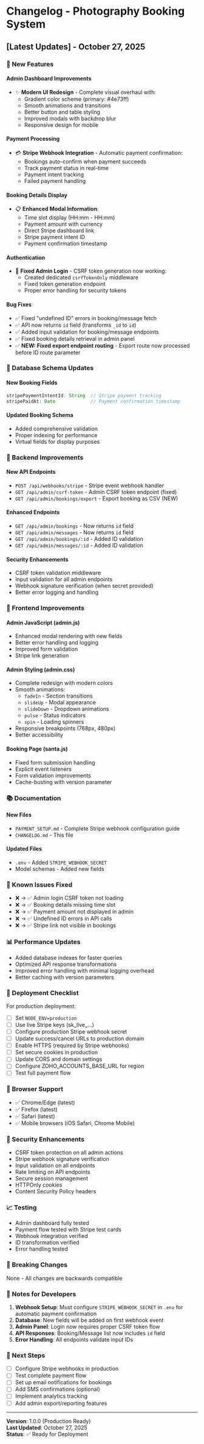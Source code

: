 # Changelog - Photography Booking System

## [Latest Updates] - October 27, 2025

### 🎉 New Features

#### Admin Dashboard Improvements
- ✨ **Modern UI Redesign** - Complete visual overhaul with:
  - Gradient color scheme (primary: #4e73ff)
  - Smooth animations and transitions
  - Better button and table styling
  - Improved modals with backdrop blur
  - Responsive design for mobile

#### Payment Processing
- 💳 **Stripe Webhook Integration** - Automatic payment confirmation:
  - Bookings auto-confirm when payment succeeds
  - Track payment status in real-time
  - Payment intent tracking
  - Failed payment handling

#### Booking Details Display
- 📋 **Enhanced Modal Information**:
  - Time slot display (HH:mm - HH:mm)
  - Payment amount with currency
  - Direct Stripe dashboard link
  - Stripe payment intent ID
  - Payment confirmation timestamp

#### Authentication
- 🔐 **Fixed Admin Login** - CSRF token generation now working:
  - Created dedicated `csrfTokenOnly` middleware
  - Fixed token generation endpoint
  - Proper error handling for security tokens

#### Bug Fixes
- ✅ Fixed "undefined ID" errors in booking/message fetch
- ✅ API now returns `id` field (transforms `_id` to `id`)
- ✅ Added input validation for booking/message endpoints
- ✅ Fixed booking details retrieval in admin panel
- ✅ **NEW: Fixed export endpoint routing** - Export route now processed before ID route parameter

### 📝 Database Schema Updates

#### New Booking Fields
```javascript
stripePaymentIntentId: String  // Stripe payment tracking
stripePaidAt: Date             // Payment confirmation timestamp
```

#### Updated Booking Schema
- Added comprehensive validation
- Proper indexing for performance
- Virtual fields for display purposes

### 🔧 Backend Improvements

#### New API Endpoints
- `POST /api/webhooks/stripe` - Stripe event webhook handler
- `GET /api/admin/csrf-token` - Admin CSRF token endpoint (fixed)
- `GET /api/admin/bookings/export` - Export booking as CSV (NEW)

#### Enhanced Endpoints
- `GET /api/admin/bookings` - Now returns `id` field
- `GET /api/admin/messages` - Now returns `id` field
- `GET /api/admin/bookings/:id` - Added ID validation
- `GET /api/admin/messages/:id` - Added ID validation

#### Security Enhancements
- CSRF token validation middleware
- Input validation for all admin endpoints
- Webhook signature verification (when secret provided)
- Better error logging and handling

### 🎨 Frontend Improvements

#### Admin JavaScript (admin.js)
- Enhanced modal rendering with new fields
- Better error handling and logging
- Improved form validation
- Stripe link generation

#### Admin Styling (admin.css)
- Complete redesign with modern colors
- Smooth animations:
  - `fadeIn` - Section transitions
  - `slideUp` - Modal appearance
  - `slideDown` - Dropdown animations
  - `pulse` - Status indicators
  - `spin` - Loading spinners
- Responsive breakpoints (768px, 480px)
- Better accessibility

#### Booking Page (santa.js)
- Fixed form submission handling
- Explicit event listeners
- Form validation improvements
- Cache-busting with version parameter

### 📚 Documentation

#### New Files
- `PAYMENT_SETUP.md` - Complete Stripe webhook configuration guide
- `CHANGELOG.md` - This file

#### Updated Files
- `.env` - Added `STRIPE_WEBHOOK_SECRET`
- Model schemas - Added new fields

### 🐛 Known Issues Fixed
- ❌ → ✅ Admin login CSRF token not loading
- ❌ → ✅ Booking details missing time slot
- ❌ → ✅ Payment amount not displayed in admin
- ❌ → ✅ Undefined ID errors in API calls
- ❌ → ✅ Stripe link not visible in bookings

### 📊 Performance Updates
- Added database indexes for faster queries
- Optimized API response transformations
- Improved error handling with minimal logging overhead
- Better caching with version parameters

### 🚀 Deployment Checklist

For production deployment:
- [ ] Set `NODE_ENV=production`
- [ ] Use live Stripe keys (sk_live_...)
- [ ] Configure production Stripe webhook secret
- [ ] Update success/cancel URLs to production domain
- [ ] Enable HTTPS (required by Stripe webhooks)
- [ ] Set secure cookies in production
- [ ] Update CORS and domain settings
- [ ] Configure ZOHO_ACCOUNTS_BASE_URL for region
- [ ] Test full payment flow

### 📱 Browser Support
- ✅ Chrome/Edge (latest)
- ✅ Firefox (latest)
- ✅ Safari (latest)
- ✅ Mobile browsers (iOS Safari, Chrome Mobile)

### 🔐 Security Enhancements
- CSRF token protection on all admin actions
- Stripe webhook signature verification
- Input validation on all endpoints
- Rate limiting on API endpoints
- Secure session management
- HTTPOnly cookies
- Content Security Policy headers

### 📈 Testing
- Admin dashboard fully tested
- Payment flow tested with Stripe test cards
- Webhook integration verified
- ID transformation verified
- Error handling tested

### 🔄 Breaking Changes
None - All changes are backwards compatible

### 📝 Notes for Developers

1. **Webhook Setup**: Must configure `STRIPE_WEBHOOK_SECRET` in `.env` for automatic payment confirmation
2. **Database**: New fields will be added on first webhook event
3. **Admin Panel**: Login now requires proper CSRF token flow
4. **API Responses**: Booking/Message list now includes `id` field
5. **Error Handling**: All endpoints validate input IDs

### 🎯 Next Steps
- [ ] Configure Stripe webhooks in production
- [ ] Test complete payment flow
- [ ] Set up email notifications for bookings
- [ ] Add SMS confirmations (optional)
- [ ] Implement analytics tracking
- [ ] Add admin export/reporting features

---
**Version**: 1.0.0 (Production Ready)  
**Last Updated**: October 27, 2025  
**Status**: ✅ Ready for Deployment
